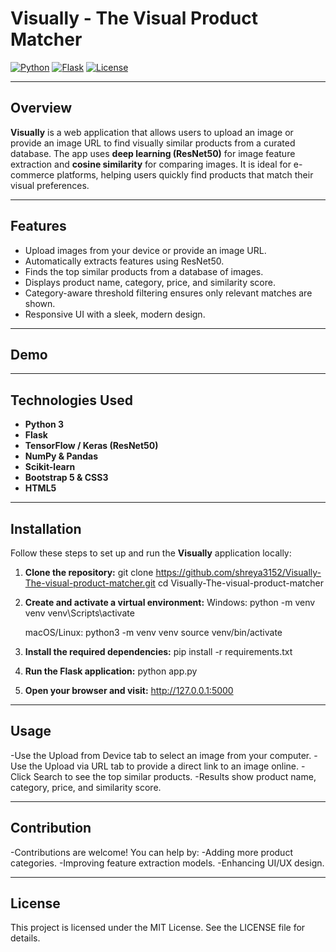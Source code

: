 # Visually - The Visual Product Matcher

[![Python](https://img.shields.io/badge/Python-3.10-blue)](https://www.python.org/)
[![Flask](https://img.shields.io/badge/Flask-2.3-green)](https://flask.palletsprojects.com/)
[![License](https://img.shields.io/badge/License-MIT-yellow)](LICENSE)

---

## Overview

**Visually** is a web application that allows users to upload an image or provide an image URL to find visually similar products from a curated database. The app uses **deep learning (ResNet50)** for image feature extraction and **cosine similarity** for comparing images. It is ideal for e-commerce platforms, helping users quickly find products that match their visual preferences.

---

## Features

- Upload images from your device or provide an image URL.
- Automatically extracts features using ResNet50.
- Finds the top similar products from a database of images.
- Displays product name, category, price, and similarity score.
- Category-aware threshold filtering ensures only relevant matches are shown.
- Responsive UI with a sleek, modern design.

---

## Demo



---

## Technologies Used

- **Python 3**
- **Flask**
- **TensorFlow / Keras (ResNet50)**
- **NumPy & Pandas**
- **Scikit-learn**
- **Bootstrap 5 & CSS3**
- **HTML5**

---

## Installation

Follow these steps to set up and run the **Visually** application locally:

1. **Clone the repository:**
   git clone https://github.com/shreya3152/Visually-The-visual-product-matcher.git
   cd Visually-The-visual-product-matcher

2. **Create and activate a virtual environment:**
   Windows:
   python -m venv venv
   venv\Scripts\activate

   macOS/Linux:
   python3 -m venv venv
   source venv/bin/activate

3. **Install the required dependencies:**
   pip install -r requirements.txt

4. **Run the Flask application:**
   python app.py

5. **Open your browser and visit:**
   http://127.0.0.1:5000

---
## Usage

-Use the Upload from Device tab to select an image from your computer.
-Use the Upload via URL tab to provide a direct link to an image online.
-Click Search to see the top similar products.
-Results show product name, category, price, and similarity score.

---
## Contribution

-Contributions are welcome! You can help by:
-Adding more product categories.
-Improving feature extraction models.
-Enhancing UI/UX design.

---
## License

This project is licensed under the MIT License. See the LICENSE
 file for details.
